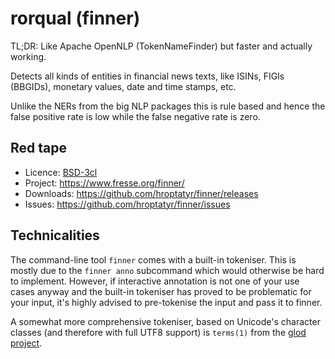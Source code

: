 rorqual (finner)
================

TL;DR: Like Apache OpenNLP (TokenNameFinder) but faster and actually working.

Detects all kinds of entities in financial news texts, like ISINs,
FIGIs (BBGIDs), monetary values, date and time stamps, etc.

Unlike the NERs from the big NLP packages this is rule based and hence
the false positive rate is low while the false negative rate is zero.


Red tape
--------

+ Licence: [BSD-3cl](http://directory.fsf.org/wiki/License:BSD_3Clause)
+ Project: <https://www.fresse.org/finner/>
+ Downloads: <https://github.com/hroptatyr/finner/releases>
+ Issues: <https://github.com/hroptatyr/finner/issues>


Technicalities
--------------

The command-line tool `finner` comes with a built-in tokeniser.  This is
mostly due to the `finner anno` subcommand which would otherwise be hard
to implement.  However, if interactive annotation is not one of your use
cases anyway and the built-in tokeniser has proved to be problematic for
your input, it's highly advised to pre-tokenise the input and pass it to
finner.

A somewhat more comprehensive tokeniser, based on Unicode's character
classes (and therefore with full UTF8 support) is `terms(1)` from the
[glod project](http://www.fresse.org/glod/).
